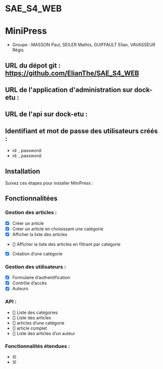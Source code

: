 # SAE_S4_WEB

# MiniPress

- Groupe : MASSON Paul, SEILER Mathis, GUIFFAULT Elian, VAVASSEUR Régis 

## URL du dépot git : https://github.com/ElianThe/SAE_S4_WEB

## URL de l'application d'administration sur dock-etu :

## URL de l'api sur dock-etu :

## Identifiant et mot de passe des utilisateurs créés :

- id: , password: 
- id: , password: 

## Installation

Suivez ces étapes pour installer MiniPress :

## Fonctionnalitées
### Gestion des articles :
- [x] Créer un article
- [x] Créer un article en choisissant une catégorie
- [x] Afficher la liste des articles
- [] Afficher la liste des articles en filtrant par catégorie
- [x] Création d’une catégorie
### Gestion des utilisateurs :
- [x] Formulaire d’authentification
- [x] Contrôle d’accès
- [x] Auteurs
### API :
- [] Liste des catégories
- [] Liste des articles
- [] articles d’une catégorie
- [] article complet
- [] Liste des articles d’un auteur
### Fonctionnalités étendues :
- [x] 
- [x] 


